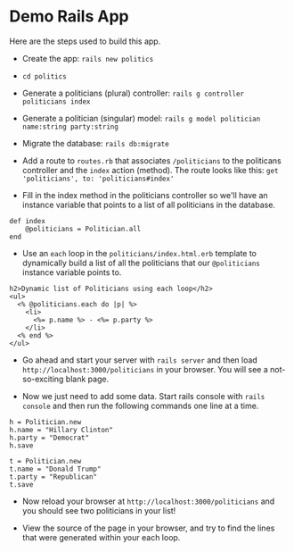 # Demo Rails App

Here are the steps used to build this app.

* Create the app: `rails new politics`

* `cd politics`

* Generate a politicians (plural) controller: `rails g controller politicians index`

* Generate a politician (singular) model: `rails g model politician name:string party:string`

* Migrate the database: `rails db:migrate`

* Add a route to `routes.rb` that associates `/politicians` to the politicans controller and the `index` action (method). The route looks like this: `get 'politicians', to: 'politicians#index'`

* Fill in the index method in the politicians controller so we'll have an instance variable that points to a list of all politicians in the database.

```
def index
	@politicians = Politician.all
end
```

* Use an `each` loop in the `politicians/index.html.erb` template to dynamically build a list of all the politicians that our `@politicians` instance variable points to.

```
h2>Dynamic list of Politicians using each loop</h2>
<ul>
  <% @politicians.each do |p| %>
    <li>
      <%= p.name %> - <%= p.party %>
    </li>
  <% end %>
</ul>
```

* Go ahead and start your server with `rails server` and then load `http://localhost:3000/politicians` in your browser. You will see a not-so-exciting blank page.


* Now we just need to add some data. Start rails console with `rails console` and then run the following commands one line at a time.

```
h = Politician.new
h.name = "Hillary Clinton"
h.party = "Democrat"
h.save

t = Politician.new
t.name = "Donald Trump"
t.party = "Republican"
t.save
```

* Now reload your browser at `http://localhost:3000/politicians` and you should see two politicians in your list!

* View the source of the page in your browser, and try to find the lines that were generated within your each loop.
